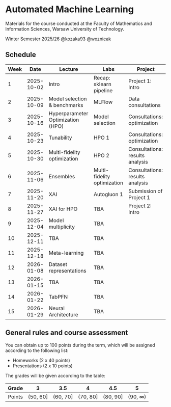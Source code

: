 # Automated Machine Learning
Materials for the course conducted at the Faculty of Mathematics and Information Sciences, Warsaw University of Technology.

Winter Semester 2025/26 [@kozaka93](https://github.com/kozaka93) [@woznicak](https://github.com/woznicak)


## Schedule

| Week | Date       | Lecture                           | Labs                        | Project                         |
|------|------------|-----------------------------------|-----------------------------|---------------------------------|
|    1 | 2025-10-02 | Intro                             | Recap: sklearn pipeline     | Project 1: Intro                |
|    2 | 2025-10-09 | Model selection & benchmarks      | MLFlow                      | Data consultations              |
|    3 | 2025-10-16 | Hyperparameter Optimization (HPO) | Model selection             | Consultations: optimization     |
|    4 | 2025-10-23 | Tunability                        | HPO 1                       | Consultations: optimization     |
|    5 | 2025-10-30 | Multi-fidelity optimization       | HPO 2                       | Consultations: results analysis |
|    6 | 2025-11-06 | Ensembles                         | Multi-fidelity optimization | Consultations: results analysis |
|    7 | 2025-11-20 | XAI                               | Autogluon 1                 | Submission of Project 1         |
|    8 | 2025-11-27 | XAI for HPO                       | TBA                         | Project 2: Intro                |
|    9 | 2025-12-04 | Model multiplicity                | TBA                         |                                 |
|   10 | 2025-12-11 | TBA                               | TBA                         |                                 |
|   11 | 2025-12-18 | Meta-learning                     | TBA                         |                                 |
|   12 | 2026-01-08 | Dataset representations           | TBA                         |                                 |
|   13 | 2026-01-15 | TBA                               | TBA                         |                                 |
|   14 | 2026-01-22 | TabPFN                            | TBA                         |                                 |
|   15 | 2026-01-29 | Neural Architecture               | TBA                         |                                 |

## General rules and course assessment

You can obtain up to 100 points during the term, which will be assigned according to the following list:
- Homeworks (2 x 40 points)
- Presentations (2 x 10 points)

The grades will be given according to the table:

| Grade |  3 | 3.5 | 4 | 4.5 | 5 |
|:---:|:---:|:---:|:---:|:---:|:---:|
| Points   | (50, 60] | (60, 70] | (70, 80] | (80, 90] | (90, ∞) |
